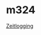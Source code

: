 # m324

[Zeitlogging](https://docs.google.com/spreadsheets/d/11dYJLCCdQt2iwL4145W0TIY74nxd-ZGlLzad3MU5EuQ/edit?usp=share_link)
